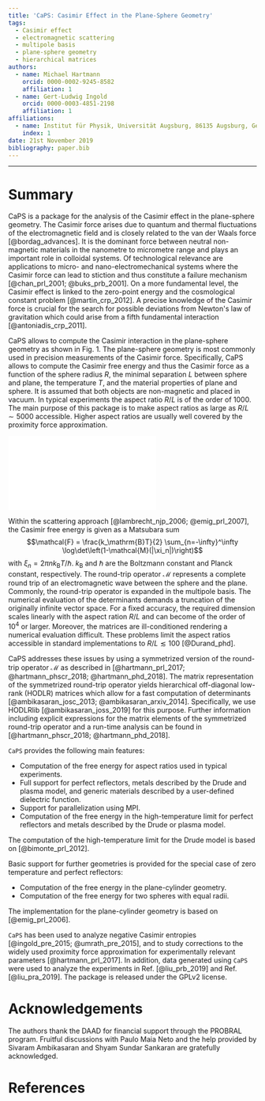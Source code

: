 ```yaml
---
title: 'CaPS: Casimir Effect in the Plane-Sphere Geometry'
tags:
  - Casimir effect
  - electromagnetic scattering
  - multipole basis
  - plane-sphere geometry
  - hierarchical matrices
authors:
  - name: Michael Hartmann
    orcid: 0000-0002-9245-8582
    affiliation: 1
  - name: Gert-Ludwig Ingold
    orcid: 0000-0003-4851-2198
    affiliation: 1
affiliations:
  - name: Institut für Physik, Universität Augsburg, 86135 Augsburg, Germany
    index: 1
date: 21st November 2019
bibliography: paper.bib
---
```


----------------------

# Summary

CaPS is a package for the analysis of the Casimir effect in the plane-sphere
geometry. The Casimir force arises due to quantum and thermal fluctuations of
the electromagnetic field and is closely related to the van der Waals force
[@bordag_advances]. It is the dominant force between neutral non-magnetic
materials in the nanometre to micrometre range and plays an important role in
colloidal systems. Of technological relevance are applications to micro- and
nano-electromechanical systems where the Casimir force can lead to stiction and
thus constitute a failure mechanism [@chan_prl_2001; @buks_prb_2001]. On a more
fundamental level, the Casimir effect is linked to the zero-point energy and
the cosmological constant problem [@martin_crp_2012]. A precise knowledge of
the Casimir force is crucial for the search for possible deviations from
Newton's law of gravitation which could arise from a fifth fundamental
interaction [@antoniadis_crp_2011].

CaPS allows to compute the Casimir interaction in the plane-sphere geometry as
shown in Fig. 1. The plane-sphere geometry is most commonly used in precision
measurements of the Casimir force. Specifically, CaPS allows to compute the
Casimir free energy and thus the Casimir force as a function of the sphere
radius $R$, the minimal separation $L$ between sphere and plane, the
temperature $T$, and the material properties of plane and sphere. It is assumed
that both objects are non-magnetic and placed in vacuum. In typical experiments
the aspect ratio $R/L$ is of the order of 1000. The main purpose of this
package is to make aspect ratios as large as $R/L\sim5000$ accessible. Higher
aspect ratios are usually well covered by the proximity force approximation.

![Geometry of the plane-sphere setup: A sphere with radius $R$ is separated by
the distance $L$ from an infinitely extended plate. In typical experiments,
the aspect ratio $R/L$ is about three orders of magnitude larger than
shown here.](geometry.pdf)

Within the scattering approach [@lambrecht_njp_2006; @emig_prl_2007], the
Casimir free energy is given as a Matsubara sum $$\mathcal{F} =
\frac{k_\mathrm{B}T}{2} \sum_{n=-\infty}^\infty
\log\det\left(1-\mathcal{M}(|\xi_n|)\right)$$ with $\xi_n=2\pi n
k_\mathrm{B}T/\hbar$. $k_\mathrm{B}$ and $\hbar$ are the Boltzmann constant and
Planck constant, respectively. The round-trip operator $\mathcal{M}$ represents
a complete round trip of an electromagnetic wave between the sphere and the
plane. Commonly, the round-trip operator is expanded in the multipole basis.
The numerical evaluation of the determinants demands a truncation of the
originally infinite vector space. For a fixed accuracy, the required dimension
scales linearly with the aspect ration $R/L$ and can become of the order of
$10^4$ or larger. Moreover, the matrices are ill-conditioned rendering a
numerical evaluation difficult. These problems limit the aspect ratios
accessible in standard implementations to $R/L\lesssim100$ [@Durand_phd].

CaPS addresses these issues by using a symmetrized version of the round-trip
operator $\mathcal{M}$ as described in [@hartmann_prl_2017;
@hartmann_phscr_2018; @hartmann_phd_2018]. The matrix representation of the
symmetrized round-trip operator yields hierarchical off-diagonal low-rank
(HODLR) matrices which allow for a fast computation of determinants
[@ambikasaran_josc_2013; @ambikasaran_arxiv_2014]. Specifically, we use
HODLRlib [@ambikasaran_joss_2019] for this purpose. Further information
including explicit expressions for the matrix elements of the symmetrized
round-trip operator and a run-time analysis can be found in
[@hartmann_phscr_2018; @hartmann_phd_2018].

``CaPS`` provides the following main features:

 - Computation of the free energy for aspect ratios used in typical experiments.
 - Full support for perfect reflectors, metals described by the Drude and plasma model, and generic materials described by a user-defined dielectric function.
 - Support for parallelization using MPI.
 - Computation of the free energy in the high-temperature limit for perfect reflectors and metals described by the Drude or plasma model.

The computation of the high-temperature limit for the Drude model is based on
[@bimonte_prl_2012].

Basic support for further geometries is provided for the special case of zero
temperature and perfect reflectors:

 - Computation of the free energy in the plane-cylinder geometry.
 - Computation of the free energy for two spheres with equal radii.

The implementation for the plane-cylinder geometry is based on [@emig_prl_2006].

``CaPS`` has been used to analyze negative Casimir entropies [@ingold_pre_2015;
@umrath_pre_2015], and to study corrections to the widely used proximity force
approximation for experimentally relevant parameters [@hartmann_prl_2017]. In
addition, data generated using ``CaPS`` were used to analyze the experiments in
Ref. [@liu_prb_2019] and Ref. [@liu_pra_2019]. The package is released under
the GPLv2 license.

# Acknowledgements

The authors thank the DAAD for financial support through the PROBRAL program.
Fruitful discussions with Paulo Maia Neto and the help provided by 
Sivaram Ambikasaran and Shyam Sundar Sankaran are gratefully acknowledged.

# References
